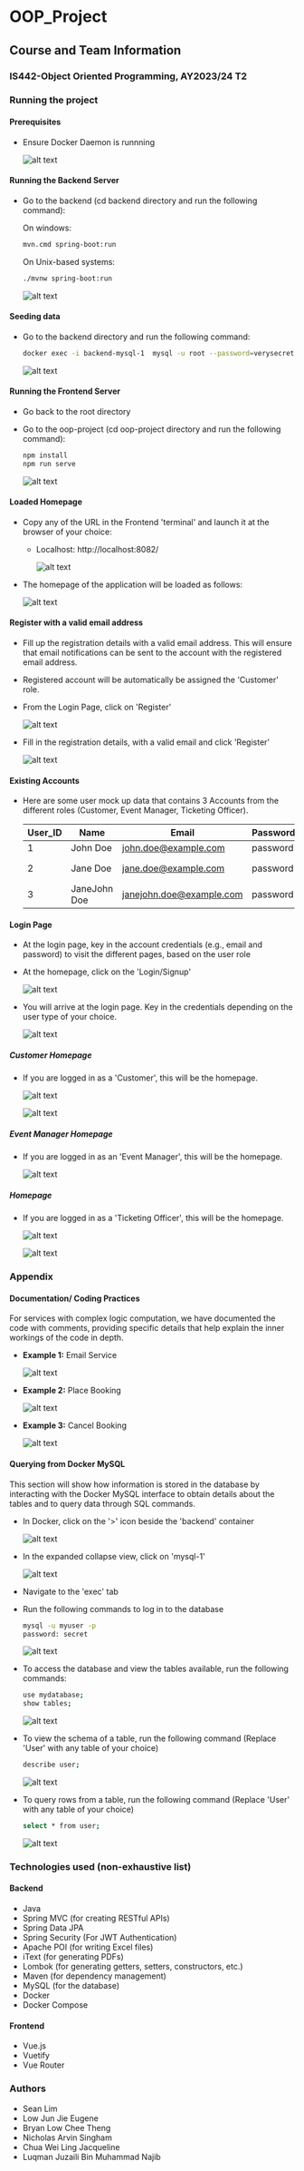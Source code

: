 # OOP_Project

## Course and Team Information
### IS442-Object Oriented Programming, AY2023/24 T2


### Running the project
#### Prerequisites
- Ensure Docker Daemon is runnning

    ![alt text](https://github.com/eugenelow13/OOP_Project/blob/main/screenshots/docker_daemon_running.jpg)

#### Running the Backend Server
- Go to the backend (cd backend directory and run the following command):

    On windows:
    ```sh
    mvn.cmd spring-boot:run
    ```

    On Unix-based systems:
    ```sh
    ./mvnw spring-boot:run
    ```

    ![alt text](https://github.com/eugenelow13/OOP_Project/blob/main/screenshots/backend1.jpg)

#### Seeding data
- Go to the backend directory and run the following command:

    ```sh
    docker exec -i backend-mysql-1  mysql -u root --password=verysecret < deploy.sql
    ```

    ![alt text](https://github.com/eugenelow13/OOP_Project/blob/main/screenshots/sqlcommand.jpg)


#### Running the Frontend Server
- Go back to the root directory
- Go to the oop-project (cd oop-project directory and run the following command):

    ```sh
    npm install
    npm run serve
    ```

    ![alt text](https://github.com/eugenelow13/OOP_Project/blob/main/screenshots/frontend-terminal.jpg)



#### Loaded Homepage
- Copy any of the URL in the Frontend 'terminal' and launch it at the browser of your choice:
  - Localhost: http://localhost:8082/

    ![alt text](https://github.com/eugenelow13/OOP_Project/blob/main/screenshots/frontend-link.jpg)

- The homepage of the application will be loaded as follows:

    ![alt text](https://github.com/eugenelow13/OOP_Project/blob/main/screenshots/homepage.jpg)


#### Register with a valid email address
- Fill up the registration details with a valid email address. This will ensure that email notifications can be sent to the account with the registered email address. 
- Registered account will be automatically be assigned the 'Customer' role.

- From the Login Page, click on 'Register'

    ![alt text](https://github.com/eugenelow13/OOP_Project/blob/main/screenshots/login-circled.jpg)


- Fill in the registration details, with a valid email and click 'Register'

    ![alt text](https://github.com/eugenelow13/OOP_Project/blob/main/screenshots/register_full_1.jpg)


#### Existing Accounts 

- Here are some user mock up data that contains 3 Accounts from the different roles (Customer, Event Manager, Ticketing Officer). 

    | User_ID | Name | Email | Password | Roles |
    |----------|----------|----------| ----------| ----------|
    |1 | John Doe | john.doe@example.com | password | Customer |
    |2 | Jane Doe | jane.doe@example.com| password |  Event Manager |
    |3 | JaneJohn Doe | janejohn.doe@example.com | password|  Tickering Officer |

#### Login Page
- At the login page, key in the account credentials (e.g., email and password) to visit the different pages, based on the user role


- At the homepage, click on the 'Login/Signup'

    ![alt text](https://github.com/eugenelow13/OOP_Project/blob/main/screenshots/homepage2.jpg)

- You will arrive at the login page. Key in the credentials depending on the user type of your choice.

    ![alt text](https://github.com/eugenelow13/OOP_Project/blob/main/screenshots/login.jpg)

##### Customer Homepage

- If you are logged in as a 'Customer', this will be the homepage.

    ![alt text](https://github.com/eugenelow13/OOP_Project/blob/main/screenshots/cus_homepage1.jpg)

    ![alt text](https://github.com/eugenelow13/OOP_Project/blob/main/screenshots/cus_homepage2.jpg)


##### Event Manager Homepage

- If you are logged in as an 'Event Manager', this will be the homepage.

    ![alt text](https://github.com/eugenelow13/OOP_Project/blob/main/screenshots/em_homepage.jpg)


#####  Homepage

- If you are logged in as a 'Ticketing Officer', this will be the homepage.

    ![alt text](https://github.com/eugenelow13/OOP_Project/blob/main/screenshots/to_homepage1.jpg)

    ![alt text](https://github.com/eugenelow13/OOP_Project/blob/main/screenshots/to_homepage2.jpg)




### Appendix

#### Documentation/ Coding Practices

For services with complex logic computation, we have documented the code with comments, providing specific details that help explain the inner workings of the code in depth. 

- **Example 1:** Email Service

    ![alt text](https://github.com/eugenelow13/OOP_Project/blob/main/screenshots/sent_email.jpg)



- **Example 2:** Place Booking

    ![alt text](https://github.com/eugenelow13/OOP_Project/blob/main/screenshots/place_booking.jpg)


- **Example 3:** Cancel Booking

    ![alt text](https://github.com/eugenelow13/OOP_Project/blob/main/screenshots/cancel_booking.jpg)



#### Querying from Docker MySQL

This section will show how information is stored in the database by interacting with the Docker MySQL interface to obtain details about the tables and to query data through SQL commands.

- In Docker, click on the '>' icon beside the 'backend' container

    ![alt text](https://github.com/eugenelow13/OOP_Project/blob/main/screenshots/docker_sql_1.jpg)

- In the expanded collapse view, click on 'mysql-1'

    ![alt text](https://github.com/eugenelow13/OOP_Project/blob/main/screenshots/docker_sql_2jpg)


- Navigate to the 'exec' tab
- Run the following commands to log in to the database

    ```sh
    mysql -u myuser -p
    password: secret
    ```

    ![alt text](https://github.com/eugenelow13/OOP_Project/blob/main/screenshots/docker_sql_3.jpg)


- To access the database and view the tables available, run the following commands:

    ```sh
    use mydatabase;
    show tables;
    ```

    ![alt text](https://github.com/eugenelow13/OOP_Project/blob/main/screenshots/docker_sql_4.jpg)


- To view the schema of a table, run the following command (Replace 'User' with any table of your choice)

    ```sh
    describe user;
    ```

    ![alt text](https://github.com/eugenelow13/OOP_Project/blob/main/screenshots/docker_sql_5.jpg)

- To query rows from a table, run the following command (Replace 'User' with any table of your choice)

    ```sh
    select * from user;
    ```


    ![alt text](https://github.com/eugenelow13/OOP_Project/blob/main/screenshots/docker_sql_6.jpg)



### Technologies used (non-exhaustive list)
#### Backend
- Java
- Spring MVC (for creating RESTful APIs)
- Spring Data JPA
- Spring Security (For JWT Authentication)
- Apache POI (for writing Excel files)
- iText (for generating PDFs)
- Lombok (for generating getters, setters, constructors, etc.)
- Maven (for dependency management)
- MySQL (for the database)
- Docker
- Docker Compose

#### Frontend
- Vue.js
- Vuetify
- Vue Router

### Authors
- Sean Lim
- Low Jun Jie Eugene
- Bryan Low Chee Theng
- Nicholas Arvin Singham
- Chua Wei Ling Jacqueline
- Luqman Juzaili Bin Muhammad Najib
